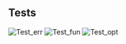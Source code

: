 ## Tests
![Test_err](https://img.shields.io/badge/Test_err-58%25-yellow?style=plastic&logo=github)
![Test_fun](https://img.shields.io/badge/Test_fun-100%25-brightgreen?style=plastic&logo=github)
![Test_opt](https://img.shields.io/badge/Test_opt-100%25-brightgreen?style=plastic&logo=github)

